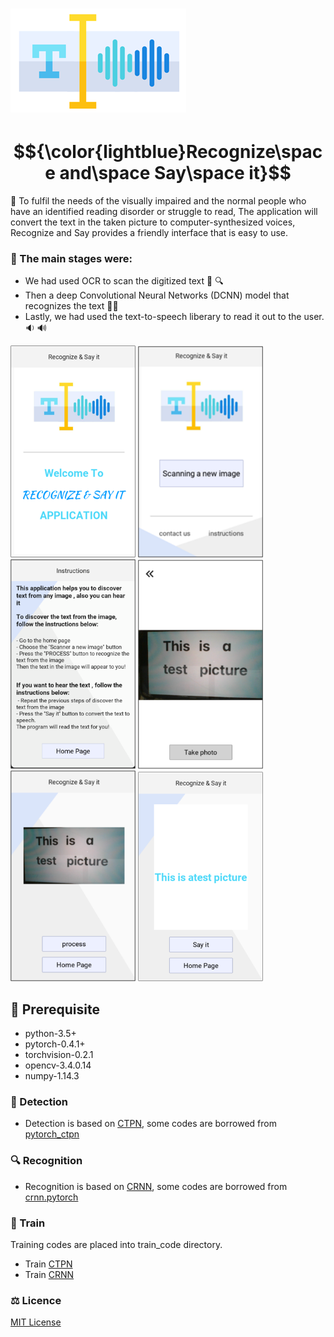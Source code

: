 # ![Logo !](Recognize-and-Say-it-OCR-Text-Recognition-to-speech/images/logo.png)
# $${\color{lightblue}Recognize\space and\space Say\space it}$$
:large_blue_diamond: To fulfil the needs of the visually impaired and the normal people who have an identified reading disorder or struggle to read,
The application will convert the text in the taken picture to computer-synthesized voices, Recognize and Say provides a friendly interface that is easy to use.
### **:small_blue_diamond: The main stages were:**
- We had used OCR to scan the digitized text :memo: 	:mag:
- Then a deep Convolutional Neural Networks (DCNN) model that recognizes the text :woman_technologist:
- Lastly, we had used the text-to-speech liberary to read it out to the user. :sound: :loud_sound:

<p float="left">
  <img src="Recognize-and-Say-it-OCR-Text-Recognition-to-speech/images/Welcome.png" width="200" />
  <img src="Recognize-and-Say-it-OCR-Text-Recognition-to-speech/images/Home.png" width="200" /> 
  <img src="Recognize-and-Say-it-OCR-Text-Recognition-to-speech/images/Instructions.png" width="200" />
  <img src="Recognize-and-Say-it-OCR-Text-Recognition-to-speech/images/Camera.png" width="200" />
  <img src="Recognize-and-Say-it-OCR-Text-Recognition-to-speech/images/Process.png" width="200" />
    <img src="Recognize-and-Say-it-OCR-Text-Recognition-to-speech/images/Say_it.png" width="200" />  
</p>

## :notebook: Prerequisite
- python-3.5+
- pytorch-0.4.1+
- torchvision-0.2.1
- opencv-3.4.0.14
- numpy-1.14.3

### :page_facing_up: Detection
- Detection is based on [CTPN](https://arxiv.org/abs/1609.03605), some codes are borrowed from 
[pytorch_ctpn](https://github.com/opconty/pytorch_ctpn)

### :mag: Recognition
- Recognition is based on [CRNN](http://arxiv.org/abs/1507.05717), some codes are borrowed from
[crnn.pytorch](https://github.com/meijieru/crnn.pytorch)

### :nut_and_bolt: Train
Training codes are placed into train_code directory.  
* Train [CTPN](./train_code/train_ctpn/readme.md)  
* Train [CRNN](./train_code/train_crnn/readme.md)
### :balance_scale: Licence
[MIT License](https://opensource.org/licenses/MIT)
